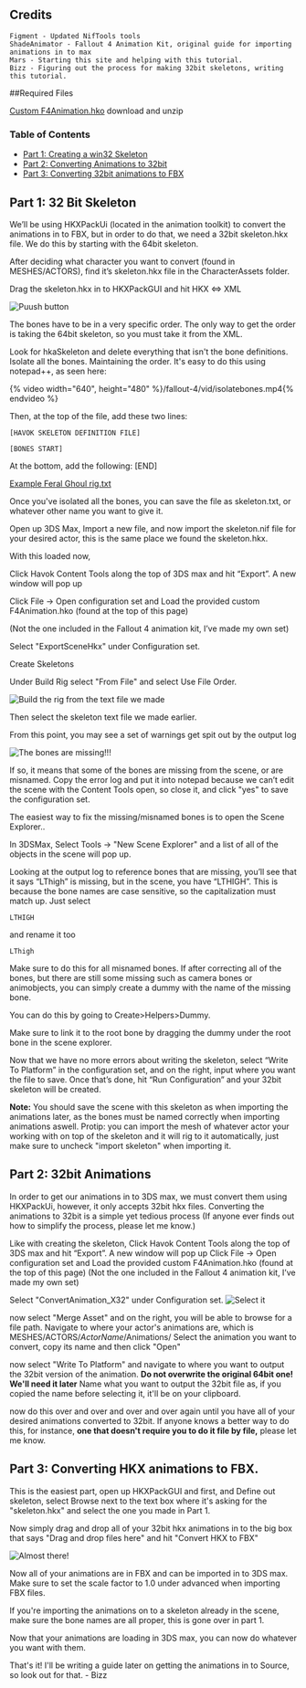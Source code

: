 ## Credits
	Figment - Updated NifTools tools
	ShadeAnimator - Fallout 4 Animation Kit, original guide for importing animations in to max
	Mars - Starting this site and helping with this tutorial.
	Bizz - Figuring out the process for making 32bit skeletons, writing this tutorial.

##Required Files


[Custom F4Animation.hko](https://github.com/ballerfuturistic/sfmnauts/raw/master/fallout-4/file/F4Animation.zip)
download and unzip

### Table of Contents
* [Part 1: Creating a win32 Skeleton](animations.md#part-1-32-bit-skeleton)
* [Part 2: Converting Animations to 32bit](animations.md#part-2-32bit-animations)
* [Part 3: Converting 32bit animations to FBX](animations.md#part-3-converting-hkx-animations-to-fbx)

## Part 1: 32 Bit Skeleton

We’ll be using HKXPackUi (located in the animation toolkit)  to convert the animations in to FBX, but in order to do that, we need a 32bit skeleton.hkx file. We do this by starting with the 64bit skeleton.

After deciding what character you want to convert (found in MESHES/ACTORS), find it’s skeleton.hkx file in the CharacterAssets folder.

Drag the skeleton.hkx in to HKXPackGUI and hit HKX <=> XML

![Puush button](/fallout-4/img/hkxpackGUI.png)


The bones have to be in a very specific order. The only way to get the order is taking the 64bit skeleton, so you must take it from the XML.

Look for hkaSkeleton and delete everything that isn't the bone definitions.
Isolate all the bones. Maintaining the order. It's easy to do this using notepad++, as seen here:

{% video width="640", height="480" %}/fallout-4/vid/isolatebones.mp4{% endvideo %}

Then, at the top of the file, add these two lines:

	[HAVOK SKELETON DEFINITION FILE]

	[BONES START]

At the bottom, add the following:
	[END]

[Example Feral Ghoul rig.txt](/fallout-4/file/feralghoulrig.txt)

Once you've isolated all the bones, you can save the file as skeleton.txt, or whatever other name you want to give it.

Open up 3DS Max, Import a new file, and now import the skeleton.nif file for your desired actor, this is the same place we found the skeleton.hkx.

With this loaded now,

Click Havok Content Tools along the top of 3DS max and hit “Export”. A new window will pop up

Click File -> Open configuration set and Load the provided custom F4Animation.hko (found at the top of this page)

(Not the one included in the Fallout 4 animation kit, I’ve made my own set)

Select "ExportSceneHkx" under Configuration set.

Create Skeletons

Under Build Rig select "From File" and select Use File Order.

![Build the rig from the text file we made](/fallout-4/img/buildarig.png)

Then select the skeleton text file we made earlier.

From this point, you may see a set of warnings get spit out by the output log

![The bones are missing!!!](/fallout-4/img/MissingBones.png)

If so, it means that some of the bones are missing from the scene, or are misnamed. Copy the error log and put it into notepad because we can’t edit the scene with the Content Tools open, so close it, and click "yes" to save the configuration set.

The easiest way to fix the missing/misnamed bones is to open the Scene Explorer..


In 3DSMax,
Select Tools -> "New Scene Explorer" and a list of all of the objects in the scene will pop up.

Looking at the output log to reference bones that are missing, you’ll see that it says “LThigh” is missing, but in the scene, you have “LTHIGH”. This is because the bone names are case sensitive, so the capitalization must match up. Just select

    LTHIGH

and rename it too

    LThigh

Make sure to do this for all misnamed bones. If after correcting all of the bones, but there are still some missing such as camera bones or animobjects, you can simply create a dummy with the name of the missing
bone.

You can do this by going to Create>Helpers>Dummy.

Make sure to link it to the root bone by dragging the dummy under the root bone in the scene explorer.


Now that we have no more errors about writing the skeleton, select “Write To Platform” in the configuration set, and on the right, input where you want the file to save. Once that’s done, hit
“Run Configuration” and your 32bit skeleton will be created.

**Note:**
You should save the scene with this skeleton as when importing the animations later, as the bones must be named correctly when importing animations aswell.
Protip: you can import the mesh of whatever actor your working with on top of the skeleton and it will rig to it automatically, just make sure to uncheck "import skeleton" when importing it.

## Part 2: 32bit Animations
In order to get our animations in to 3DS max, we must convert them using HKXPackUi, however, it only accepts 32bit hkx files.
Converting the animations to 32bit is a simple yet tedious process (If anyone ever finds out how to simplify the process, please let me know.)

Like with creating the skeleton, Click Havok Content Tools along the top of 3DS max and hit “Export”. A new window will pop up
Click File -> Open configuration set and Load the provided custom F4Animation.hko (found at the top of this page)
(Not the one included in the Fallout 4 animation kit, I’ve made my own set)

Select "ConvertAnimation_X32" under Configuration set.
![Select it](/fallout-4/img/convert32.PNG)

now select "Merge Asset" and on the right, you will be able to browse for a file path.
Navigate to where your actor's animations are, which is MESHES/ACTORS/*ActorName*/Animations/ Select the animation you want to convert, copy its name and then click "Open"

now select "Write To Platform" and navigate to where you want to output the 32bit version of the animation. **Do not overwrite the original 64bit one! We'll need it later**
Name what you want to output the 32bit file as, if you copied the name before selecting it, it'll be on your clipboard.

now do this over and over and over and over again until you have all of your desired animations converted to 32bit. If anyone knows a better way to do this, for instance, **one that doesn't require you to do it file by file,** please let me know.

## Part 3: Converting HKX animations to FBX.

This is the easiest part, open up HKXPackGUI and first, and Define out skeleton, select Browse next to the text box where it's asking for the "skeleton.hkx" and select the one you made in Part 1.

Now simply drag and drop all of your 32bit hkx animations in to the big box that says "Drag and drop files here" and hit "Convert HKX to FBX"

![Almost there!](/fallout-4/img/convert32.PNG)

Now all of your animations are in FBX and can be imported in to 3DS max. Make sure to set the scale factor to 1.0 under advanced when importing FBX files.

If you're importing the animations on to a skeleton already in the scene, make sure the bone names are all proper, this is gone over in part 1.

Now that your animations are loading in 3DS max, you can now do whatever you want with them.

That's it! I'll be writing a guide later on getting the animations in to Source, so look out for that.
	- Bizz
